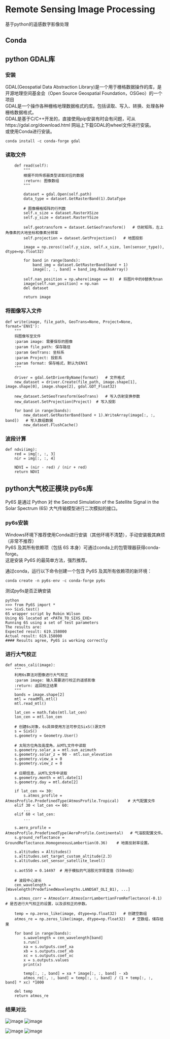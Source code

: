 # Remote Sensing Image Processing
基于python的遥感数字影像处理

## Conda


## python GDAL库
### 安装  
GDAL(Geospatial Data Abstraction Library)是一个用于栅格数据操作的库，是开源地理空间基金会（Open Source Geospatial Foundation，OSGeo）的一个项目  
GDAL是一个操作各种栅格地理数据格式的库。包括读取、写入、转换、处理各种栅格数据格式。  
GDAL是基于C/C++开发的，直接使用pip安装有时会有问题，可从https://gdal.org/download.html 网站上下载GDAL的wheel文件进行安装。  
或使用Conda进行安装。  
```
conda install -c conda-forge gdal
```
### 读取文件
```
    def read(self):
        """
        根据不同传感器类型读取对应的数据
        :return: 图像数组
        """

        dataset = gdal.Open(self.path)
        data_type = dataset.GetRasterBand(1).DataType

        # 图像栅格矩阵的行列数
        self.x_size = dataset.RasterXSize
        self.y_size = dataset.RasterYSize

        self.geotransform = dataset.GetGeoTransform()   # 仿射矩阵，左上角像素的大地坐标和像素分辨率
        self.projection = dataset.GetProjection()   # 地图投影

        image = np.zeros((self.y_size, self.x_size, len(sensor_type)), dtype=np.float32)
        
        for band in range(bands):
            band_img = dataset.GetRasterBand(band + 1)
            image[:, :, band] = band_img.ReadAsArray()

        self.nan_position = np.where(image == 0)  # 将图片中的0替换为nan
        image[self.nan_position] = np.nan
        del dataset

        return image
```
### 将图像写入文件
```
def write(image, file_path, GeoTrans=None, Project=None, format='ENVI'):
    """
    将图像写至文件
    :param image: 需要保存的图像
    :param file_path: 保存路径
    :param GeoTrans: 坐标系
    :param Project: 投影系
    :param format: 保存格式，默认为ENVI
    """

    driver = gdal.GetDriverByName(format)   # 文件格式 
    new_dataset = driver.Create(file_path, image.shape[1], image.shape[0], image.shape[2], gdal.GDT_Float32)

    new_dataset.SetGeoTransform(GeoTrans)   # 写入仿射变换参数
    new_dataset.SetProjection(Project)  # 写入投影

    for band in range(bands):
        new_dataset.GetRasterBand(band + 1).WriteArray(image[:, :, band])   # 写入数组数据
        new_dataset.FlushCache()
```
### 波段计算
```
def ndvi(img):
    red = img[:, :, 3]
    nir = img[:, :, 4]

    NDVI = (nir - red) / (nir + red)
    return NDVI
```
## python大气校正模块 py6s库
Py6S 是通过 Python 对 the Second Simulation of the Satellite Signal in the Solar Spectrum (6S) 大气传输模型进行二次模拟的接口。  
### py6s安装
Windows环境下推荐使用Conda进行安装（其他环境不清楚），手动安装极其麻烦（非常不推荐）  
Py6S 及其所有依赖项（包括 6S 本身）可通过conda上的包管理器获得conda-forge。  
这是安装 Py6S 的最简单方法，强烈推荐。  
  
通过conda，运行以下命令创建一个包含 Py6S 及其所有依赖项的新环境：  
```
conda create -n py6s-env -c conda-forge py6s
```
测试py6s是否正确安装
```
python
>>> from Py6S import *
>>> SixS.test()
6S wrapper script by Robin Wilson
Using 6S located at <PATH_TO_SIXS_EXE>
Running 6S using a set of test parameters
The results are:
Expected result: 619.158000
Actual result: 619.158000
#### Results agree, Py6S is working correctly
```

### 进行大气校正
```
def atmos_cali(image):
    """
    利用6s算法对图像进行大气校正
    :param image: 输入需要进行校正的遥感影像
    :return: 返回校正结果
    """
    bands = image.shape[2]
    mtl = readMTL.mtl()
    mtl.read_mtl()

    lat_cen = math.fabs(mtl.lat_cen)
    lon_cen = mtl.lon_cen

    # 创建6s对象，6s具体使用方法可参见SixS()源文件
    s = SixS()
    s.geometry = Geometry.User()

    # 太阳方位角及高度角，从MTL文件中读取
    s.geometry.solar_a = mtl.sun_azimuth
    s.geometry.solar_z = 90 - mtl.sun_elevation
    s.geometry.view_a = 0
    s.geometry.view_z = 0

    # 日期信息，从MTL文件中读取
    s.geometry.month = mtl.date[1]
    s.geometry.day = mtl.date[2]

    if lat_cen <= 30:
        s.atmos_profile = AtmosProfile.PredefinedType(AtmosProfile.Tropical)    # 大气配置文件
    elif 30 < lat_cen <= 60:
        ...
    elif 60 < lat_cen:
        ...

    s.aero_profile = AtmosProfile.PredefinedType(AeroProfile.Continental)   # 气溶胶配置文件。
    s.ground_reflectance = GroundReflectance.HomogeneousLambertian(0.36)    # 地面反射率设置。

    s.altitudes = Altitudes()
    s.altitudes.set_target_custom_altitude(2.3)
    s.altitudes.set_sensor_satellite_level()

    s.aot550 = 0.14497  # 用于模拟的气溶胶光学厚度值（550nm处）

    # 波段中心波长
    cen_wavelength = [Wavelength(PredefinedWavelengths.LANDSAT_OLI_B1), ...]

    s.atmos_corr = AtmosCorr.AtmosCorrLambertianFromReflectance(-0.1)   # 是否进行大气校正的设置，以及该校正的参数。

    temp = np.zeros_like(image, dtype=np.float32)   # 创建空数组
    atmos_re = np.zeros_like(image, dtype=np.float32)   # 空数组，储存结果

    for band in range(bands):
        s.wavelength = cen_wavelength[band]
        s.run()
        xa = s.outputs.coef_xa
        xb = s.outputs.coef_xb
        xc = s.outputs.coef_xc
        x = s.outputs.values
        print(x)

        temp[:, :, band] = xa * image[:, :, band] - xb
        atmos_re[:, :, band] = temp[:, :, band] / (1 + temp[:, :, band] * xc) *1000

    del temp
    return atmos_re
```
### 结果对比
![image](https://github.com/wudong1997/RSImgProsecessing/blob/master/image/FLAASH.png)   ![image](https://github.com/wudong1997/RSImgProsecessing/blob/master/image/py6s.png)

![image](https://github.com/wudong1997/RSImgProsecessing/blob/master/image/FLAASH_spec.png)    ![image](https://github.com/wudong1997/RSImgProsecessing/blob/master/image/py6s_spec.png)
